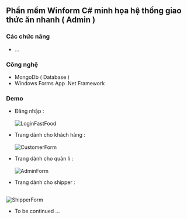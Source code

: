 ## Phần mềm Winform C# minh họa hệ thống giao thức ăn nhanh ( Admin ) 


### Các chức năng

-  ...



### Công nghệ

- MongoDb ( Database ) 
- Windows Forms App .Net Framework




### Demo
- Đăng nhập : <br>  <br>
![LoginFastFood](https://github.com/user-attachments/assets/c04b38c5-c5b7-43d9-ab7a-86a761d7fdd5)

- Trang dành cho khách hàng :  <br>  <br>
![CustomerForm](https://github.com/user-attachments/assets/9152de13-35f0-4278-8de7-2307b8f70ffa)

- Trang dành cho quản lí :  <br>  <br>
![AdminForm](https://github.com/user-attachments/assets/23c3ea65-5b96-4c92-826d-3a0f31ae1170)

- Trang dành cho shipper :  <br>  <br>

![ShipperForm](https://github.com/user-attachments/assets/248849cd-3905-4c45-83b0-aaa645b559e8)

- To be continued ...  <br>  <br>

